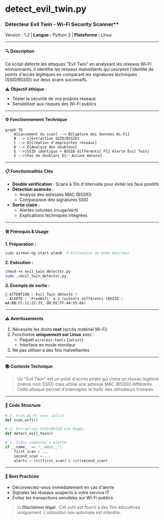 # detect_evil_twin.py

### Détecteur Evil Twin - Wi-Fi Security Scanner**  
Version : 1.2 | **Langue :** Python 3 | **Plateforme :** Linux  

---

#### 🔍 **Description**  
Ce script détecte les attaques "Evil Twin" en analysant les réseaux Wi-Fi environnants. Il identifie les réseaux malveillants qui usurpent l'identité de points d'accès légitiques en comparant les signatures techniques (SSID/BSSID) sur deux scans successifs.  

⚠️ **Objectif éthique** :  
- Tester la sécurité de vos propres réseaux  
- Sensibiliser aux risques des Wi-Fi publics  

---

#### ⚙️ **Fonctionnement Technique**  
```mermaid
graph TD
    A[Lancement du scan] --> B{Capture des données Wi-Fi}
    B --> C[Extraction SSID/BSSID]
    C --> D[Création d'empreintes réseaux]
    D --> E{Analyse des doublons}
    E -->|SSID identique + BSSID différents| F[🚨 Alerte Evil Twin]
    E -->|Pas de doublon| G[✅ Aucune menace]
```

---

#### 📋 **Fonctionnalités Clés**  
- **Double vérification** : Scans à 10s d'intervalle pour éviter les faux positifs  
- **Détection avancée** :  
  - Analyse des adresses MAC (BSSID)  
  - Comparaison des signatures SSID  
- **Sortie claire** :  
  - Alertes colorées (rouge/vert)  
  - Explications techniques intégrées  

---

#### 🛠️ **Prérequis & Usage**  
**1. Préparation :**  
```bash
sudo airmon-ng start wlan0  # Activation du mode moniteur
```

**2. Exécution :**  
```bash
chmod +x evil_twin_detector.py
sudo ./evil_twin_detector.py
```

**3. Exemple de sortie :**  
```plaintext
🚨 ATTENTION : Evil Twin détecté !
- ALERTE : 'FreeWifi' a 2 routeurs différents (BSSID : AA:BB:CC:11:22:33, DD:EE:FF:44:55:66)
```

---

#### ⚠️ **Avertissements**  
1. Nécessite les droits **root** (accès matériel Wi-Fi)  
2. Fonctionne **uniquement sur Linux** avec :  
   - Paquet `wireless-tools` (`iwlist`)  
   - Interface en mode moniteur  
3. Ne pas utiliser à des fins malveillantes  

---

#### 📚 **Contexte Technique**  
> Un "Evil Twin" est un point d'accès pirate qui clone un réseau légitime (même nom SSID) mais utilise une adresse MAC (BSSID) différente. Cette attaque permet d'intercepter le trafic des utilisateurs trompés.

---

#### 📝 **Code Structure**  
```python
# 1. Scan Wi-Fi avec iwlist
def scan_wifi()

# 2. Extraction SSID/BSSID via RegEx
def detect_evil_twin()

# 3. Scans comparés + Alerte
if __name__ == "__main__":
    first_scan = ... 
    second_scan = ...
    alerts = set(first_scan) & set(second_scan)
```

---

#### 📌 **Best Practices**  
- Déconnectez-vous immédiatement en cas d'alerte  
- Signalez les réseaux suspects à votre service IT  
- Évitez les transactions sensibles sur Wi-Fi publics  

> ⚖️ **Disclaimer légal** : Cet outil est fourni à des fins éducatives uniquement. L'utilisation non autorisée est interdite.
